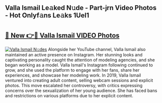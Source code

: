 ## Valla Ismail Le𝚊ked N𝚞de - Part-jrn Video Photos - Hot Onlyf𝚊ns Le𝚊ks 1UeI1

# <h2><a href="http://ac29154.deff.icu/?id=Valla+Ismail">🔗 New 👉🔴 Valla Ismail VIDEO Photos</a></h2>

[![Valla Ismail N𝚞des](https://i.imgur.com/rIISA9y.gif)](http://ac29154.deff.icu/?id=Valla+Ismail)
Alongside her YouTube channel, Valla Ismail also maintained an active presence on Instagram. Her stunning looks and captivating personality caught the attention of modeling agencies, and she began working as a model. Valla Ismail's Instagram following continued to grow, and she used the platform to engage with her fans, share her experiences, and showcase her modeling work. In 2019, Valla Ismail ventured into creating adult content, selling webcam sessions and explicit photos. This move escalated her controversy, with critics expressing concerns over the sexualization of her young audience. She has faced bans and restrictions on various platforms due to her explicit content.
